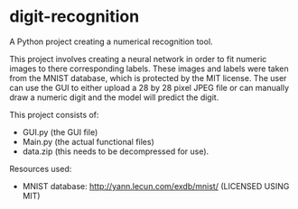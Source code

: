 # digit-recognition
A Python project creating a numerical recognition tool.


This project involves creating a neural network in order to fit numeric images to there corresponding labels. These images and labels were taken from the MNIST database, which is protected by the MIT license. The user can use the GUI to either upload a 28 by 28 pixel JPEG file or can manually draw a numeric digit and the model will predict the digit.

This project consists of:
- GUI.py (the GUI file)
- Main.py (the actual functional files)
- data.zip (this needs to be decompressed for use).

Resources used:
- MNIST database: http://yann.lecun.com/exdb/mnist/ (LICENSED USING MIT)
